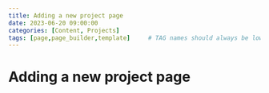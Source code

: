 ```yaml
---
title: Adding a new project page
date: 2023-06-20 09:00:00 
categories: [Content, Projects]
tags: [page,page_builder,template]     # TAG names should always be lowercase
---
```


# Adding a new project page

